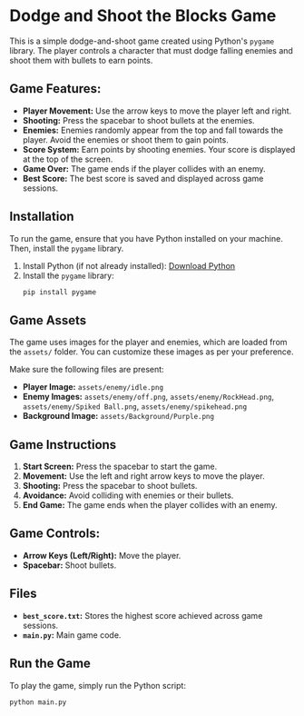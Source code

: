 # Dodge and Shoot the Blocks Game

This is a simple dodge-and-shoot game created using Python's `pygame` library. The player controls a character that must dodge falling enemies and shoot them with bullets to earn points.

## Game Features:
- **Player Movement:** Use the arrow keys to move the player left and right.
- **Shooting:** Press the spacebar to shoot bullets at the enemies.
- **Enemies:** Enemies randomly appear from the top and fall towards the player. Avoid the enemies or shoot them to gain points.
- **Score System:** Earn points by shooting enemies. Your score is displayed at the top of the screen.
- **Game Over:** The game ends if the player collides with an enemy.
- **Best Score:** The best score is saved and displayed across game sessions.

## Installation

To run the game, ensure that you have Python installed on your machine. Then, install the `pygame` library.

1. Install Python (if not already installed): [Download Python](https://www.python.org/downloads/)
2. Install the `pygame` library:
    ```bash
    pip install pygame
    ```

## Game Assets

The game uses images for the player and enemies, which are loaded from the `assets/` folder. You can customize these images as per your preference.

Make sure the following files are present:
- **Player Image:** `assets/enemy/idle.png`
- **Enemy Images:** `assets/enemy/off.png`, `assets/enemy/RockHead.png`, `assets/enemy/Spiked Ball.png`, `assets/enemy/spikehead.png`
- **Background Image:** `assets/Background/Purple.png`

## Game Instructions

1. **Start Screen:** Press the spacebar to start the game.
2. **Movement:** Use the left and right arrow keys to move the player.
3. **Shooting:** Press the spacebar to shoot bullets.
4. **Avoidance:** Avoid colliding with enemies or their bullets.
5. **End Game:** The game ends when the player collides with an enemy.

## Game Controls:
- **Arrow Keys (Left/Right):** Move the player.
- **Spacebar:** Shoot bullets.

## Files

- **`best_score.txt`:** Stores the highest score achieved across game sessions.
- **`main.py`:** Main game code.

## Run the Game

To play the game, simply run the Python script:

```bash
python main.py
